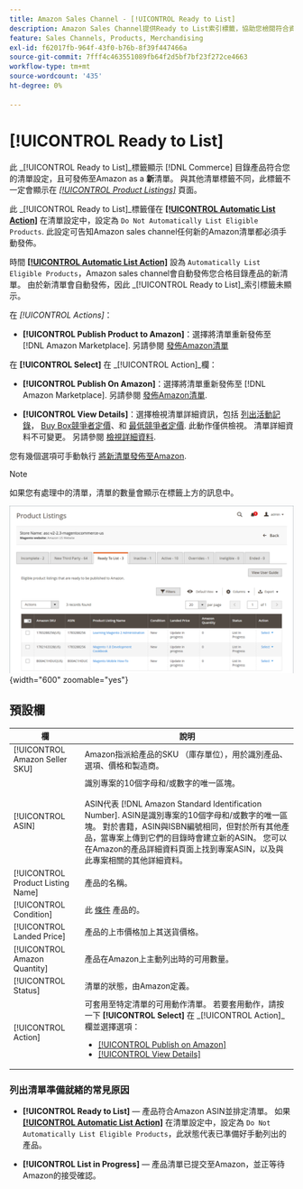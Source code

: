 ```yaml
---
title: Amazon Sales Channel - [!UICONTROL Ready to List]
description: Amazon Sales Channel提供Ready to List索引標籤，協助您檢閱符合資格但未自動列出的Commerce產品。
feature: Sales Channels, Products, Merchandising
exl-id: f62017fb-964f-43f0-b76b-8f39f447466a
source-git-commit: 7fff4c463551089fb64f2d5bf7bf23f272ce4663
workflow-type: tm+mt
source-wordcount: '435'
ht-degree: 0%

---
```


# [!UICONTROL Ready to List]

此 _[!UICONTROL Ready to List]_標籤顯示 [!DNL Commerce] 目錄產品符合您的清單設定，且可發佈至Amazon as a **新**清單。 與其他清單標籤不同，此標籤不一定會顯示在 [_[!UICONTROL Product Listings]_](./managing-product-listings.md) 頁面。

此 _[!UICONTROL Ready to List]_標籤僅在 [**[!UICONTROL Automatic List Action]**](./product-listing-actions.md) 在清單設定中，設定為 `Do Not Automatically List Eligible Products`. 此設定可告知Amazon sales channel任何新的Amazon清單都必須手動發佈。

時間 [**[!UICONTROL Automatic List Action]**](./product-listing-actions.md) 設為 `Automatically List Eligible Products`，Amazon sales channel會自動發佈您合格目錄產品的新清單。 由於新清單會自動發佈，因此 _[!UICONTROL Ready to List]_索引標籤未顯示。

在 _[!UICONTROL Actions]_：

- **[!UICONTROL Publish Product to Amazon]**：選擇將清單重新發佈至 [!DNL Amazon Marketplace]. 另請參閱 [發佈Amazon清單](./publish-listings-manually.md)

在 **[!UICONTROL Select]** 在 _[!UICONTROL Action]_欄：

- **[!UICONTROL Publish On Amazon]**：選擇將清單重新發佈至 [!DNL Amazon Marketplace]. 另請參閱 [發佈Amazon清單](./publish-listings-manually.md).

- **[!UICONTROL View Details]**：選擇檢視清單詳細資訊，包括 [列出活動記錄](./product-listing-details.md#listing-activity-log)， [Buy Box競爭者定價](./product-listing-details.md#buy-box-competitor-pricing)、和 [最低競爭者定價](./product-listing-details.md#lowest-competitor-pricing). 此動作僅供檢視。 清單詳細資料不可變更。 另請參閱 [檢視詳細資料](./product-listing-details.md).

您有幾個選項可手動執行 [將新清單發佈至Amazon](./publish-listings-manually.md).

>[!NOTE]
>如果您有處理中的清單，清單的數量會顯示在標籤上方的訊息中。

![準備列出](assets/amazon-ready-to-list.png){width="600" zoomable="yes"}

## 預設欄

| 欄 | 說明 |
|-----------------------------------|------------------------------------------------------------------------------------------------------------------------------------------------------------------------------------------------------------------------------------------------------------------------------------------------------------------------------------------------------------------------------------------------------------------------------------------------------------------------------------------|
| [!UICONTROL Amazon Seller SKU] | Amazon指派給產品的SKU （庫存單位），用於識別產品、選項、價格和製造商。 |
| [!UICONTROL ASIN] | 識別專案的10個字母和/或數字的唯一區塊。<br><br>ASIN代表 [!DNL Amazon Standard Identification Number]. ASIN是識別專案的10個字母和/或數字的唯一區塊。 對於書籍，ASIN與ISBN編號相同，但對於所有其他產品，當專案上傳到它們的目錄時會建立新的ASIN。 您可以在Amazon的產品詳細資料頁面上找到專案ASIN，以及與此專案相關的其他詳細資料。 |
| [!UICONTROL Product Listing Name] | 產品的名稱。 |
| [!UICONTROL Condition] | 此 [條件](./product-listing-condition.md) 產品的。 |
| [!UICONTROL Landed Price] | 產品的上市價格加上其送貨價格。 |
| [!UICONTROL Amazon Quantity] | 產品在Amazon上主動列出時的可用數量。 |
| [!UICONTROL Status] | 清單的狀態，由Amazon定義。 |
| [!UICONTROL Action] | 可套用至特定清單的可用動作清單。 若要套用動作，請按一下 **[!UICONTROL Select]** 在 _[!UICONTROL Action]_欄並選擇選項：<ul><li>[[!UICONTROL Publish on Amazon]](./publish-listings-manually.md)</li><li>[[!UICONTROL View Details]](./product-listing-details.md)</li></ul> |

### 列出清單準備就緒的常見原因

- **[!UICONTROL Ready to List]**  — 產品符合Amazon ASIN並排定清單。 如果 [**[!UICONTROL Automatic List Action]**](./product-listing-actions.md) 在清單設定中，設定為 `Do Not Automatically List Eligible Products`，此狀態代表已準備好手動列出的產品。

- **[!UICONTROL List in Progress]**  — 產品清單已提交至Amazon，並正等待Amazon的接受確認。
